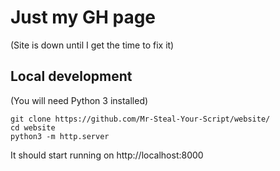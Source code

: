 # Just my GH page

(Site is down until I get the time to fix it)

## Local development

(You will need Python 3 installed)

    git clone https://github.com/Mr-Steal-Your-Script/website/
    cd website
    python3 -m http.server

It should start running on http://localhost:8000
